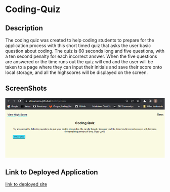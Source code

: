 # Coding-Quiz

## Description 
The coding quiz was created to help coding students to prepare for the application process with this short timed quiz that asks the user basic question about coding. The quiz is 60 seconds long and five questions, with a ten second penalty for each incorrect answer. When the five questions are answered or the time runs out the quiz will end and the user will be taken to a page where they can input their initials and save their score onto local storage, and all the highscores will be displayed on the screen.

## ScreenShots
![screenshot of site](./assets/images/deployed-site.PNG)

## Link to Deployed Application
[link to deployed site](https://elissamaine.github.io/Coding-Quiz/)